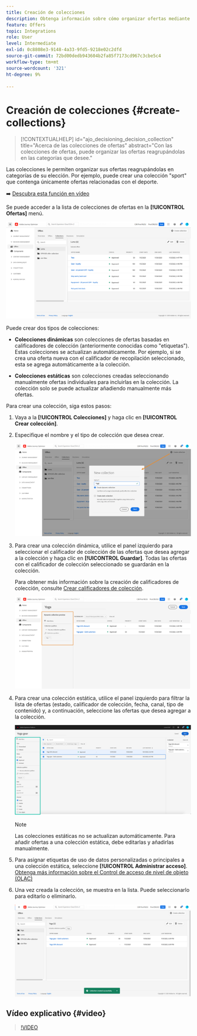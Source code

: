 ```yaml
---
title: Creación de colecciones
description: Obtenga información sobre cómo organizar ofertas mediante colecciones
feature: Offers
topic: Integrations
role: User
level: Intermediate
exl-id: 0c8808e3-9148-4a33-9fd5-9218e02c2dfd
source-git-commit: 72bd00dedb943604b2fa85f7173cd967c3cbe5c4
workflow-type: tm+mt
source-wordcount: '321'
ht-degree: 9%

---
```


# Creación de colecciones {#create-collections}

>[!CONTEXTUALHELP]
>id="ajo_decisioning_decision_collection"
>title="Acerca de las colecciones de ofertas"
>abstract="Con las colecciones de ofertas, puede organizar las ofertas reagrupándolas en las categorías que desee."

Las colecciones le permiten organizar sus ofertas reagrupándolas en categorías de su elección. Por ejemplo, puede crear una colección &quot;sport&quot; que contenga únicamente ofertas relacionadas con el deporte.

➡️ [Descubra esta función en vídeo](#video)

Se puede acceder a la lista de colecciones de ofertas en la **[!UICONTROL Ofertas]** menú.

![](../assets/collections_list.png)

Puede crear dos tipos de colecciones:

* **Colecciones dinámicas** son colecciones de ofertas basadas en calificadores de colección (anteriormente conocidas como &quot;etiquetas&quot;). Estas colecciones se actualizan automáticamente. Por ejemplo, si se crea una oferta nueva con el calificador de recopilación seleccionado, esta se agrega automáticamente a la colección.

* **Colecciones estáticas** son colecciones creadas seleccionando manualmente ofertas individuales para incluirlas en la colección. La colección solo se puede actualizar añadiendo manualmente más ofertas.

Para crear una colección, siga estos pasos:

1. Vaya a la **[!UICONTROL Colecciones]** y haga clic en **[!UICONTROL Crear colección]**.

1. Especifique el nombre y el tipo de colección que desea crear.

   ![](../assets/collection_create.png)

1. Para crear una colección dinámica, utilice el panel izquierdo para seleccionar el calificador de colección de las ofertas que desea agregar a la colección y haga clic en **[!UICONTROL Guardar]**. Todas las ofertas con el calificador de colección seleccionado se guardarán en la colección.

   Para obtener más información sobre la creación de calificadores de colección, consulte [Crear calificadores de colección](../offer-library/creating-tags.md).

   ![](../assets/dynamic_collection.png)

1. Para crear una colección estática, utilice el panel izquierdo para filtrar la lista de ofertas (estado, calificador de colección, fecha, canal, tipo de contenido) y, a continuación, seleccione las ofertas que desea agregar a la colección.

   ![](../assets/static_collection.png)

   >[!NOTE]
   >
   >Las colecciones estáticas no se actualizan automáticamente. Para añadir ofertas a una colección estática, debe editarlas y añadirlas manualmente.

1. Para asignar etiquetas de uso de datos personalizadas o principales a una colección estática, seleccione **[!UICONTROL Administrar acceso]**. [Obtenga más información sobre el Control de acceso de nivel de objeto (OLAC)](../../administration/object-based-access.md)

1. Una vez creada la colección, se muestra en la lista. Puede seleccionarlo para editarlo o eliminarlo.

   ![](../assets/collection_created.png)

## Vídeo explicativo {#video}

>[!VIDEO](https://video.tv.adobe.com/v/329376?quality=12)



